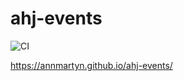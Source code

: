 # ahj-events


![CI](https://github.com/annmartyn/ahj-events/actions/workflows/web.yml/badge.svg)

https://annmartyn.github.io/ahj-events/
